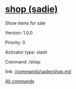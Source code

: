 # [shop (sadie)](/commands/sadie/shop.md)

Show items for sale

Version: 1.0.0

Priority: 0

Activator type: slash

Command: /shop

link: [/commands/sadie/shop.md](/commands/sadie/shop.md)



[All commands](/commands.md)